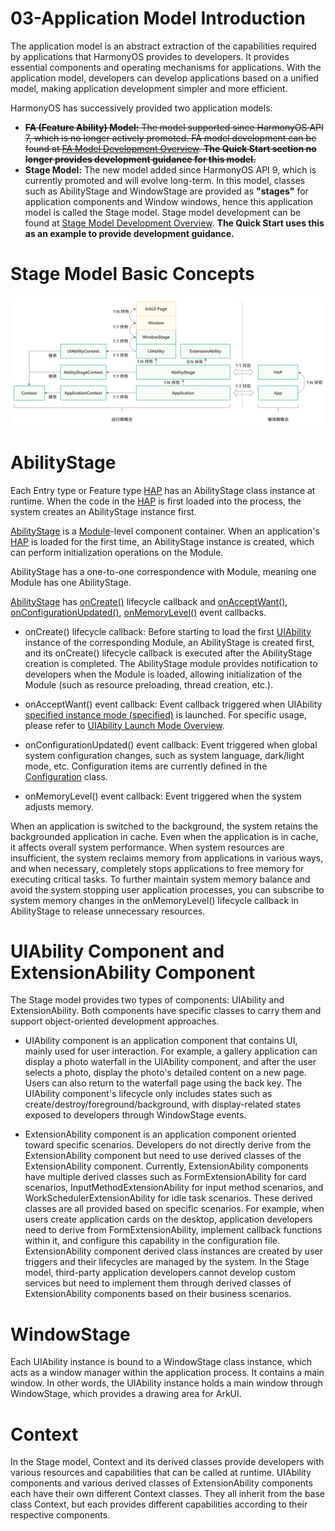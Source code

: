 # 03-Application Model Introduction

The application model is an abstract extraction of the capabilities required by applications that HarmonyOS provides to developers. It provides essential components and operating mechanisms for applications. With the application model, developers can develop applications based on a unified model, making application development simpler and more efficient.

HarmonyOS has successively provided two application models:

- ~~**FA (Feature Ability) Model:** The model supported since HarmonyOS API 7, which is no longer actively promoted. FA model development can be found at [FA Model Development Overview](https://developer.huawei.com/consumer/cn/doc/harmonyos-guides-V5/fa-model-development-overview-V5). **The Quick Start section no longer provides development guidance for this model.**~~
- **Stage Model:** The new model added since HarmonyOS API 9, which is currently promoted and will evolve long-term. In this model, classes such as AbilityStage and WindowStage are provided as **"stages"** for application components and Window windows, hence this application model is called the Stage model. Stage model development can be found at [Stage Model Development Overview](https://developer.huawei.com/consumer/cn/doc/harmonyos-guides-V5/stage-model-development-overview-V5). **The Quick Start uses this as an example to provide development guidance.**

# Stage Model Basic Concepts

![image-20241206072159964](03-应用模型介绍.assets/image-20241206072159964.png)

# AbilityStage

Each Entry type or Feature type [HAP](https://developer.huawei.com/consumer/cn/doc/harmonyos-guides-V5/hap-package-V5) has an AbilityStage class instance at runtime. When the code in the [HAP](https://developer.huawei.com/consumer/cn/doc/harmonyos-guides-V5/hap-package-V5) is first loaded into the process, the system creates an AbilityStage instance first.

[AbilityStage](https://developer.huawei.com/consumer/cn/doc/harmonyos-references-V5/js-apis-app-ability-abilitystage-V5) is a [Module](https://developer.huawei.com/consumer/cn/doc/harmonyos-guides-V5/application-package-structure-stage-V5)-level component container. When an application's [HAP](https://developer.huawei.com/consumer/cn/doc/harmonyos-guides-V5/hap-package-V5) is loaded for the first time, an AbilityStage instance is created, which can perform initialization operations on the Module.

AbilityStage has a one-to-one correspondence with Module, meaning one Module has one AbilityStage.

[AbilityStage](https://developer.huawei.com/consumer/cn/doc/harmonyos-references-V5/js-apis-app-ability-abilitystage-V5) has [onCreate()](https://developer.huawei.com/consumer/cn/doc/harmonyos-references-V5/js-apis-app-ability-abilitystage-V5#abilitystageoncreate) lifecycle callback and [onAcceptWant()](https://developer.huawei.com/consumer/cn/doc/harmonyos-references-V5/js-apis-app-ability-abilitystage-V5#abilitystageonacceptwant), [onConfigurationUpdated()](https://developer.huawei.com/consumer/cn/doc/harmonyos-references-V5/js-apis-app-ability-abilitystage-V5#abilitystageonconfigurationupdate), [onMemoryLevel()](https://developer.huawei.com/consumer/cn/doc/harmonyos-references-V5/js-apis-app-ability-abilitystage-V5#abilitystageonmemorylevel) event callbacks.

- onCreate() lifecycle callback: Before starting to load the first [UIAbility](https://developer.huawei.com/consumer/cn/doc/harmonyos-references-V5/js-apis-app-ability-uiability-V5) instance of the corresponding Module, an AbilityStage is created first, and its onCreate() lifecycle callback is executed after the AbilityStage creation is completed. The AbilityStage module provides notification to developers when the Module is loaded, allowing initialization of the Module (such as resource preloading, thread creation, etc.).

- onAcceptWant() event callback: Event callback triggered when UIAbility [specified instance mode (specified)](https://developer.huawei.com/consumer/cn/doc/harmonyos-guides-V5/uiability-launch-type-V5#specified启动模式) is launched. For specific usage, please refer to [UIAbility Launch Mode Overview](https://developer.huawei.com/consumer/cn/doc/harmonyos-guides-V5/uiability-launch-type-V5).

- onConfigurationUpdated() event callback: Event triggered when global system configuration changes, such as system language, dark/light mode, etc. Configuration items are currently defined in the [Configuration](https://developer.huawei.com/consumer/cn/doc/harmonyos-references-V5/js-apis-app-ability-configuration-V5) class.

- onMemoryLevel() event callback: Event triggered when the system adjusts memory.

When an application is switched to the background, the system retains the backgrounded application in cache. Even when the application is in cache, it affects overall system performance. When system resources are insufficient, the system reclaims memory from applications in various ways, and when necessary, completely stops applications to free memory for executing critical tasks. To further maintain system memory balance and avoid the system stopping user application processes, you can subscribe to system memory changes in the onMemoryLevel() lifecycle callback in AbilityStage to release unnecessary resources.

# UIAbility Component and ExtensionAbility Component

The Stage model provides two types of components: UIAbility and ExtensionAbility. Both components have specific classes to carry them and support object-oriented development approaches.

- UIAbility component is an application component that contains UI, mainly used for user interaction. For example, a gallery application can display a photo waterfall in the UIAbility component, and after the user selects a photo, display the photo's detailed content on a new page. Users can also return to the waterfall page using the back key. The UIAbility component's lifecycle only includes states such as create/destroy/foreground/background, with display-related states exposed to developers through WindowStage events.

- ExtensionAbility component is an application component oriented toward specific scenarios. Developers do not directly derive from the ExtensionAbility component but need to use derived classes of the ExtensionAbility component. Currently, ExtensionAbility components have multiple derived classes such as FormExtensionAbility for card scenarios, InputMethodExtensionAbility for input method scenarios, and WorkSchedulerExtensionAbility for idle task scenarios. These derived classes are all provided based on specific scenarios. For example, when users create application cards on the desktop, application developers need to derive from FormExtensionAbility, implement callback functions within it, and configure this capability in the configuration file. ExtensionAbility component derived class instances are created by user triggers and their lifecycles are managed by the system. In the Stage model, third-party application developers cannot develop custom services but need to implement them through derived classes of ExtensionAbility components based on their business scenarios.

# WindowStage

Each UIAbility instance is bound to a WindowStage class instance, which acts as a window manager within the application process. It contains a main window. In other words, the UIAbility instance holds a main window through WindowStage, which provides a drawing area for ArkUI.

# Context

In the Stage model, Context and its derived classes provide developers with various resources and capabilities that can be called at runtime. UIAbility components and various derived classes of ExtensionAbility components each have their own different Context classes. They all inherit from the base class Context, but each provides different capabilities according to their respective components.
